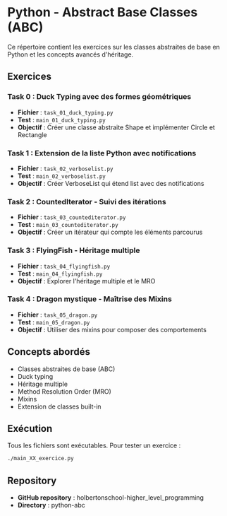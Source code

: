 # Python - Abstract Base Classes (ABC)

Ce répertoire contient les exercices sur les classes abstraites de base en Python et les concepts avancés d'héritage.

## Exercices

### Task 0 : Duck Typing avec des formes géométriques

- **Fichier** : `task_01_duck_typing.py`
- **Test** : `main_01_duck_typing.py`
- **Objectif** : Créer une classe abstraite Shape et implémenter Circle et Rectangle

### Task 1 : Extension de la liste Python avec notifications

- **Fichier** : `task_02_verboselist.py`
- **Test** : `main_02_verboselist.py`
- **Objectif** : Créer VerboseList qui étend list avec des notifications

### Task 2 : CountedIterator - Suivi des itérations

- **Fichier** : `task_03_countediterator.py`
- **Test** : `main_03_countediterator.py`
- **Objectif** : Créer un itérateur qui compte les éléments parcourus

### Task 3 : FlyingFish - Héritage multiple

- **Fichier** : `task_04_flyingfish.py`
- **Test** : `main_04_flyingfish.py`
- **Objectif** : Explorer l'héritage multiple et le MRO

### Task 4 : Dragon mystique - Maîtrise des Mixins

- **Fichier** : `task_05_dragon.py`
- **Test** : `main_05_dragon.py`
- **Objectif** : Utiliser des mixins pour composer des comportements

## Concepts abordés

- Classes abstraites de base (ABC)
- Duck typing
- Héritage multiple
- Method Resolution Order (MRO)
- Mixins
- Extension de classes built-in

## Exécution

Tous les fichiers sont exécutables. Pour tester un exercice :

```bash
./main_XX_exercice.py
```

## Repository

- **GitHub repository** : holbertonschool-higher_level_programming
- **Directory** : python-abc
